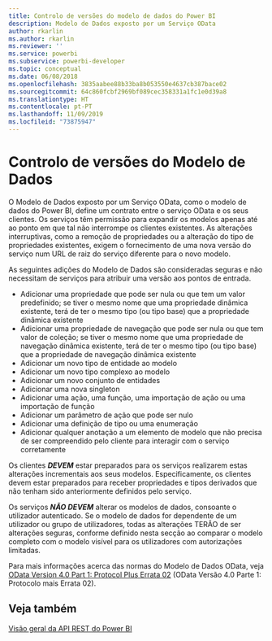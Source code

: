 ```yaml
---
title: Controlo de versões do modelo de dados do Power BI
description: Modelo de Dados exposto por um Serviço OData
author: rkarlin
ms.author: rkarlin
ms.reviewer: ''
ms.service: powerbi
ms.subservice: powerbi-developer
ms.topic: conceptual
ms.date: 06/08/2018
ms.openlocfilehash: 3835aabee88b33ba8b053550e4637cb387bace02
ms.sourcegitcommit: 64c860fcbf2969bf089cec358331a1fc1e0d39a8
ms.translationtype: HT
ms.contentlocale: pt-PT
ms.lasthandoff: 11/09/2019
ms.locfileid: "73875947"
---
```

# <a name="data-model-versioning"></a>Controlo de versões do Modelo de Dados

O Modelo de Dados exposto por um Serviço OData, como o modelo de dados do Power BI, define um contrato entre o serviço OData e os seus clientes. Os serviços têm permissão para expandir os modelos apenas até ao ponto em que tal não interrompe os clientes existentes. As alterações interruptivas, como a remoção de propriedades ou a alteração do tipo de propriedades existentes, exigem o fornecimento de uma nova versão do serviço num URL de raiz do serviço diferente para o novo modelo.  
  
As seguintes adições do Modelo de Dados são consideradas seguras e não necessitam de serviços para atribuir uma versão aos pontos de entrada.  
  
* Adicionar uma propriedade que pode ser nula ou que tem um valor predefinido; se tiver o mesmo nome que uma propriedade dinâmica existente, terá de ter o mesmo tipo (ou tipo base) que a propriedade dinâmica existente  
* Adicionar uma propriedade de navegação que pode ser nula ou que tem valor de coleção; se tiver o mesmo nome que uma propriedade de navegação dinâmica existente, terá de ter o mesmo tipo (ou tipo base) que a propriedade de navegação dinâmica existente  
* Adicionar um novo tipo de entidade ao modelo  
* Adicionar um novo tipo complexo ao modelo  
* Adicionar um novo conjunto de entidades  
* Adicionar uma nova singleton  
* Adicionar uma ação, uma função, uma importação de ação ou uma importação de função
* Adicionar um parâmetro de ação que pode ser nulo  
* Adicionar uma definição de tipo ou uma enumeração  
* Adicionar qualquer anotação a um elemento de modelo que não precisa de ser compreendido pelo cliente para interagir com o serviço corretamente  
  
Os clientes ***DEVEM*** estar preparados para os serviços realizarem estas alterações incrementais aos seus modelos. Especificamente, os clientes devem estar preparados para receber propriedades e tipos derivados que não tenham sido anteriormente definidos pelo serviço.  
  
Os serviços ***NÃO DEVEM*** alterar os modelos de dados, consoante o utilizador autenticado. Se o modelo de dados for dependente de um utilizador ou grupo de utilizadores, todas as alterações TERÃO de ser alterações seguras, conforme definido nesta secção ao comparar o modelo completo com o modelo visível para os utilizadores com autorizações limitadas.  
  
Para mais informações acerca das normas do Modelo de Dados OData, veja [OData Version 4.0 Part 1: Protocol Plus Errata 02](https://docs.oasis-open.org/odata/odata/v4.0/odata-v4.0-part1-protocol.html) (OData Versão 4.0 Parte 1: Protocolo mais Errata 02).  
  
## <a name="see-also"></a>Veja também
[Visão geral da API REST do Power BI](https://docs.microsoft.com/rest/api/power-bi/)  